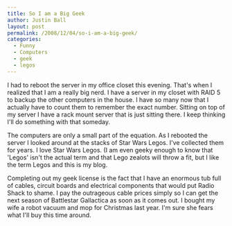 ```yaml
---
title: So I am a Big Geek
author: Justin Ball
layout: post
permalink: /2008/12/04/so-i-am-a-big-geek/
categories:
  - Funny
  - Computers
  - geek
  - legos
---
```

I had to reboot the server in my office closet this evening. That's when I realized that I am a really big nerd. I have a server in my closet with RAID 5 to backup the other computers in the house. I have so many now that I actually have to count them to remember the exact number. Sitting on top of my server I have a rack mount server that is just sitting there. I keep thinking I'll do something with that someday.

The computers are only a small part of the equation. As I rebooted the server I looked around at the stacks of Star Wars Legos. I've collected them for years. I love Star Wars Legos. (I am even geeky enough to know that 'Legos' isn't the actual term and that Lego zealots will throw a fit, but I like the term Legos and this is my blog.

Completing out my geek license is the fact that I have an enormous tub full of cables, circuit boards and electrical components that would put Radio Shack to shame. I pay the outrageous cable prices simply so I can get the next season of Battlestar Gallactica as soon as it comes out. I bought my wife a robot vacuum and mop for Christmas last year. I'm sure she fears what I'll buy this time around.